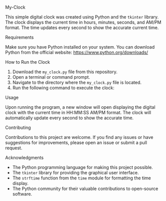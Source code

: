  My-Clock

This simple digital clock was created using Python and the `tkinter` library. The clock displays the current time in hours, minutes, seconds, and AM/PM format. The time updates every second to show the accurate current time.

 Requirements

Make sure you have Python installed on your system. You can download Python from the official website: https://www.python.org/downloads/

How to Run the Clock

1. Download the `my_clock.py` file from this repository.
2. Open a terminal or command prompt.
3. Navigate to the directory where the `my_clock.py` file is located.
4. Run the following command to execute the clock:


 Usage

Upon running the program, a new window will open displaying the digital clock with the current time in HH:MM:SS AM/PM format. The clock will automatically update every second to show the accurate time.



Contributing

Contributions to this project are welcome. If you find any issues or have suggestions for improvements, please open an issue or submit a pull request.

Acknowledgments

- The Python programming language for making this project possible.
- The `tkinter` library for providing the graphical user interface.
- The `strftime` function from the `time` module for formatting the time display.
- The Python community for their valuable contributions to open-source software.
